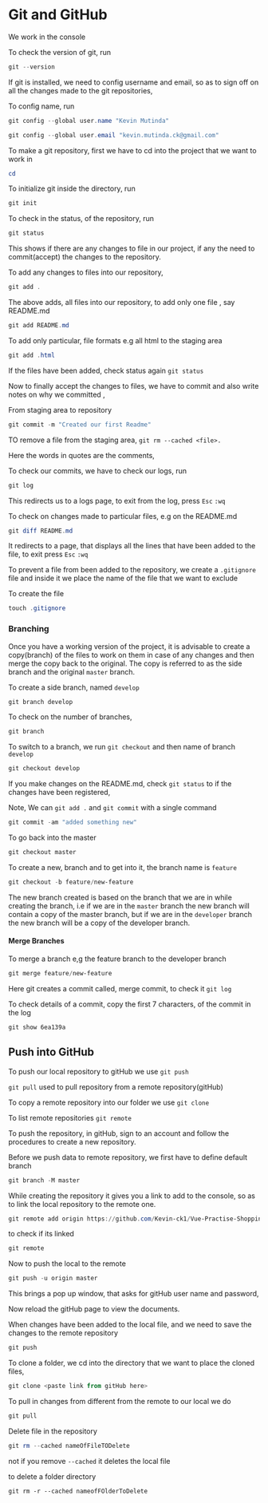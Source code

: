 # Git and GitHub

We work in the console

To check the version of git, run

```powershell
git --version
```

If git is installed, we need to config username and email, so as to sign off on all the changes made to the git repositories,

To config name, run

```powershell
git config --global user.name "Kevin Mutinda"

git config --global user.email "kevin.mutinda.ck@gmail.com"
```

To make a git repository, first we have to cd into the project that we want to work in

```powershell
cd
```

To initialize git inside the directory, run

```powershell
git init 
```

To check in the status,  of the repository, run

```powershell
git status
```

This shows if there are any changes to file in our project, if any the need to commit(accept) the changes to the repository.

To add any changes to files into our repository,

```powershell
git add .
```

The above adds, all files into our repository, to add only one file , say README.md

```powershell
git add README.md
```

To add only particular, file formats e.g all html to the staging area

```powershell
git add .html
```

If the files have been added, check status again `git status`  

Now to finally accept the changes to files, we have to commit and also write notes on why we committed ,

From staging area to repository

```powershell
git commit -m "Created our first Readme"
```

TO remove a file from the staging area, `git rm --cached <file>.`

Here the words in quotes are the comments,

To check our commits, we have to check our logs, run

```powershell
git log
```

This redirects us to a logs page, to exit from the log,  press `Esc`  `:wq` 

To check on changes made to particular  files, e.g on the README.md 

```powershell
git diff README.md
```

It redirects to a page, that displays all the lines that have been added to the file, to exit  press `Esc` `:wq`   

To prevent a file from been added to the repository, we create a `.gitignore` file and inside it we place the name of the file that we want to exclude

To create the file 

```powershell
touch .gitignore
```





### Branching

Once you have a working version of the project, it is advisable to create a copy(branch) of the files to work on them in case of any changes and then merge the copy back to the original. The copy is referred to as the side branch and the original `master` branch.

To create a side branch, named `develop` 

```powershell
git branch develop
```

To check on the number of branches,

```powershell
git branch
```

To switch to a branch, we run `git checkout` and then name of branch `develop` 

```powershell
git checkout develop
```

If you make changes on the README.md, check `git status` to if the changes have been registered,

Note, We can `git add .` and `git commit` with a single command

```powershell
git commit -am "added something new"
```

To go back into the master

```powershell
git checkout master
```

To create a new, branch and to get into it, the branch name is `feature` 

```powershell
git checkout -b feature/new-feature
```

The new branch created is based on the branch that we are in while creating the branch, i.e if we are in the `master` branch the new branch will contain a copy of the master branch, but if we are in the `developer` branch the new branch will be a copy of the developer branch.





 #### Merge Branches

To merge a branch e,g the feature branch to the developer branch

```powershell
git merge feature/new-feature
```

Here git creates a commit called, merge commit, to check it `git log`

To check details of a commit, copy the first 7 characters, of the commit in the log 

```powershell
git show 6ea139a
```



## Push into GitHub

To push our local repository to gitHub we use `git push` 

`git pull` used to pull repository from a remote repository(gitHub) 

To copy a remote repository into our folder we use `git clone` 

To list remote repositories `git remote`

To push the repository, in gitHub, sign to an account and follow the procedures to create a new repository.

Before we push data to remote repository, we first have to define default branch

```powershell
git branch -M master
```

While creating the repository it gives you a link to add to the console, so as to link the local repository to the remote one.

```powershell
git remote add origin https://github.com/Kevin-ck1/Vue-Practise-Shopping-Cart.git
```

to check if its linked

```powershell
git remote
```

Now to push the local to the remote

```powershell
git push -u origin master
```

This brings a pop up window, that asks for gitHub user name and password,

Now reload the gitHub page to view the documents.

When changes have been added to the local file, and we need to save the changes to the remote repository

```powershell
git push
```

To clone a folder, we cd into the directory that we want to place the cloned files, 

```powershell
git clone <paste link from gitHub here>
```

To pull in changes from different from the remote to our local we do

```powershell
git pull
```

 Delete file in the repository

```powershell
git rm --cached nameOfFileTODelete
```

not if you remove `--cached` it deletes the local file

to delete a folder directory

```pow
git rm -r --cached nameofFOlderToDelete
```






